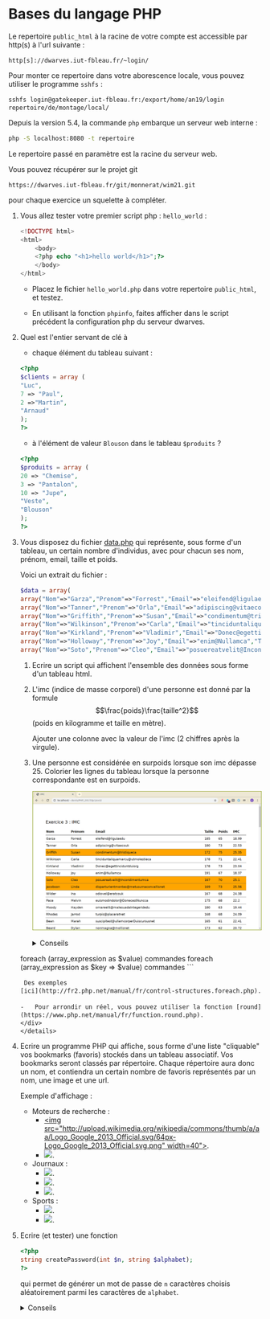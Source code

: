 
# Bases du langage PHP

Le repertoire `public_html` à la racine de votre compte est accessible  par http(s) à l'url suivante :

```
http[s]://dwarves.iut-fbleau.fr/~login/
```

Pour monter ce repertoire dans votre aborescence locale, vous pouvez utiliser le programme `sshfs` :
```
sshfs login@gatekeeper.iut-fbleau.fr:/export/home/an19/login repertoire/de/montage/local/
```

Depuis la version 5.4, la commande `php` embarque un serveur web interne :

```bash
php -S localhost:8080 -t repertoire
```

Le repertoire passé en paramètre est la racine du serveur web.


Vous pouvez récupérer sur le projet git

    https://dwarves.iut-fbleau.fr/git/monnerat/wim21.git

pour chaque exercice un squelette à compléter.

1.  Vous allez tester votre premier script php : `hello_world` :
    ```php
	<!DOCTYPE html>
	<html>
		<body>
		<?php echo "<h1>hello world</h1>";?>
		</body>
	</html>
	```

    - Placez le  fichier `hello_world.php` dans votre
    repertoire `public_html`, et testez.

    - En utilisant la fonction `phpinfo`, faites afficher dans le script
    précédent la configuration php du serveur dwarves.

2.  Quel est l'entier servant de clé à
	- chaque élément du tableau 
        suivant :
	```php
	<?php
	$clients = array (
	"Luc", 
	7 => "Paul", 
	2 =>"Martin", 
	"Arnaud"
	);
	?>
	```

    -  à l'élément de valeur `Blouson` dans le tableau `$produits` ?
	```php
	<?php
	$produits = array (
	20 => "Chemise",
	3 => "Pantalon",
	10 => "Jupe",
	"Veste",
	"Blouson"
	);
	?>
	```

3.  Vous disposez du fichier [data.php](./ex3/include/data.inc.php) qui
    représente, sous forme d'un tableau, un certain nombre
    d'individus, avec pour chacun ses nom, prénom, email, taille et
    poids.

    Voici un extrait du fichier :
	```php
	$data = array(
	array("Nom"=>"Garza","Prenom"=>"Forrest","Email"=>"eleifend@ligulaedu","Taille"=>"185","Poids"=>"65"),
	array("Nom"=>"Tanner","Prenom"=>"Orla","Email"=>"adipiscing@vitaecouk","Taille"=>"180","Poids"=>"73"),
	array("Nom"=>"Griffith","Prenom"=>"Susan","Email"=>"condimentum@tristiqueca","Taille"=>"172","Poids"=>"75"),
	array("Nom"=>"Wilkinson","Prenom"=>"Carla","Email"=>"tinciduntaliquamarcu@utmolestieca","Taille"=>"178","Poids"=>"71"),
	array("Nom"=>"Kirkland","Prenom"=>"Vladimir","Email"=>"Donec@egettinciduntduiorg","Taille"=>"178","Poids"=>"73"),
	array("Nom"=>"Holloway","Prenom"=>"Joy","Email"=>"enim@Nullamca","Taille"=>"191","Poids"=>"67"),
	array("Nom"=>"Soto","Prenom"=>"Cleo","Email"=>"posuereatvelit@Incondimentumca","Taille"=>"167","Poids"=>"70")
	```

    1.  Ecrire un script qui affichent l'ensemble des données sous
        forme d'un tableau html.
    2.  L'imc (indice de masse corporel) d'une personne est donné par
        la formule $$\frac{poids}\frac{taille^2}$$ (poids en kilogramme et taille en mètre). 

		Ajouter une colonne avec la valeur de l'imc (2 chiffres après la virgule).

    3.  Une personne est considérée en surpoids lorsque son imc
        dépasse 25. Colorier les lignes du tableau lorsque la
        personne correspondante est en surpoids.

        ![tableau](./ex3/img/tableau_ex3.png)

	    <details><summary>Conseils</summary>
		<div>
		-   Pour utiliser le fichier de données, incluez-le dans votre
        script.
		-   La structure de langage `foreach` fournit une façon simple de
        parcourir des tableaux. `foreach` ne fonctionne que pour les
        tableaux et les objets, et émettra une erreur si vous tentez de
        l'utiliser sur une variable de type différent ou une variable
        non initialisée. Il existe deux syntaxes :

		 ```php
       foreach (array_expression as $value)
               commandes
       foreach (array_expression as $key => $value)
               commandes
		 ```
        
		 Des exemples
        [ici](http://fr2.php.net/manual/fr/control-structures.foreach.php).

		-   Pour arrondir un réel, vous pouvez utiliser la fonction [round](https://www.php.net/manual/fr/function.round.php).
	    </div>
		</details>
4.  Ecrire un programme PHP qui affiche, sous forme d'une liste
    "cliquable" vos bookmarks (favoris) stockés dans un tableau
    associatif. Vos bookmarks seront classés par répertoire. Chaque
    répertoire aura donc un nom, et contiendra un certain nombre de
    favoris représentés par un nom, une image et une url.

    Exemple d'affichage :

    -   Moteurs de recherche :
        -   [<img src="http://upload.wikimedia.org/wikipedia/commons/thumb/a/aa/Logo_Google_2013_Official.svg/64px-Logo_Google_2013_Official.svg.png" width=40">](http://google.fr).
        -   [<img  src="https://upload.wikimedia.org/wikipedia/commons/thumb/3/3a/Yahoo%21_%282019%29.svg/200px-Yahoo%21_%282019%29.svg.png" width=40>](http://yahoo.fr).
    -   Journaux :
        -   [<img src="http://upload.wikimedia.org/wikipedia/commons/thumb/5/54/Le_monde_logo.svg/200px-Le_monde_logo.svg.png" width=40>](http://lemonde.fr).
        -   [<img src="http://upload.wikimedia.org/wikipedia/fr/0/0a/GNUlinuxmagazinefrance.png" width=40>](http://www.unixgarden.com/index.php/category/gnu-linux-magazine).
        -   [<img src="http://upload.wikimedia.org/wikipedia/commons/3/32/L%27%C3%89quipe_wordmark.svg" width=40>](http://lequipe.fr).
    -   Sports :
        -   [<img src="http://upload.wikimedia.org/wikipedia/fr/6/67/Logo_F%C3%A9d%C3%A9ration_Fran%C3%A7aise_de_Football.svg" width=50>](http://fff.fr).
        -   [<img src="http://upload.wikimedia.org/wikipedia/fr/b/bf/FFDF.jpg" width=50>](www.ffdf.fr).

5.  Ecrire (et tester) une fonction 

    ```php
	<?php
	string createPassword(int $n, string $alphabet);
	?>
	```

	qui permet de générer un mot de passe de `n` caractères choisis
    aléatoirement parmi les caractères de `alphabet`.

	<details><summary>Conseils</summary>
	<div>
    Il suffit de tirer aléatoirement `n` caractères de la chaîne
    `alphabet` et de les concatener.
	Les fonctions 
	[strlen](https://www.php.net/manual/fr/function.strlen.php) 
	et 
	[mt_rand](https://www.php.net/manual/fr/function.mt-rand.php)
	pourront vous être utiles.
	</div>
	</details>
